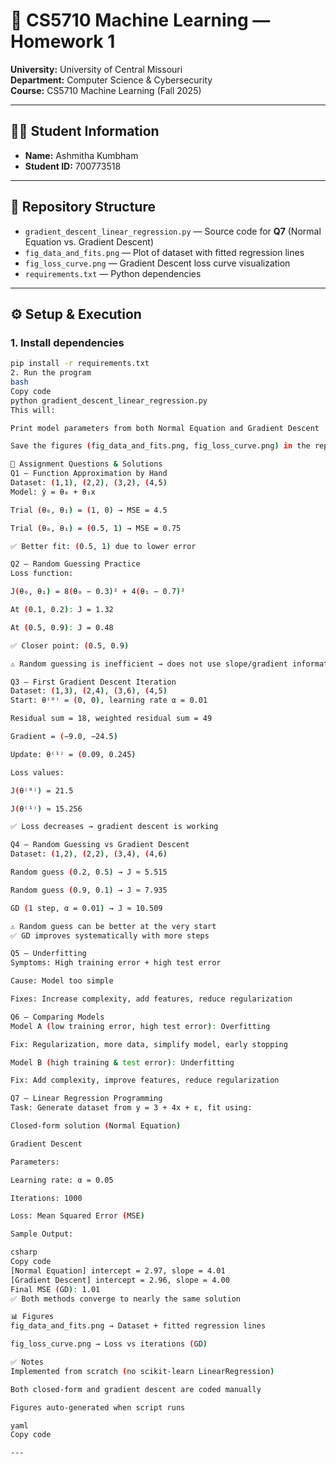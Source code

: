 # 📘 CS5710 Machine Learning — Homework 1

**University:** University of Central Missouri  
**Department:** Computer Science & Cybersecurity  
**Course:** CS5710 Machine Learning (Fall 2025)  

---

## 👩‍🎓 Student Information
- **Name:** Ashmitha Kumbham  
- **Student ID:** 700773518  

---

## 📂 Repository Structure

- `gradient_descent_linear_regression.py` — Source code for **Q7** (Normal Equation vs. Gradient Descent)  
- `fig_data_and_fits.png` — Plot of dataset with fitted regression lines  
- `fig_loss_curve.png` — Gradient Descent loss curve visualization  
- `requirements.txt` — Python dependencies  

---

## ⚙️ Setup & Execution

### 1. Install dependencies
```bash
pip install -r requirements.txt
2. Run the program
bash
Copy code
python gradient_descent_linear_regression.py
This will:

Print model parameters from both Normal Equation and Gradient Descent

Save the figures (fig_data_and_fits.png, fig_loss_curve.png) in the repo directory

📝 Assignment Questions & Solutions
Q1 — Function Approximation by Hand
Dataset: (1,1), (2,2), (3,2), (4,5)
Model: ŷ = θ₀ + θ₁x

Trial (θ₀, θ₁) = (1, 0) → MSE = 4.5

Trial (θ₀, θ₁) = (0.5, 1) → MSE = 0.75

✅ Better fit: (0.5, 1) due to lower error

Q2 — Random Guessing Practice
Loss function:

J(θ₀, θ₁) = 8(θ₀ − 0.3)² + 4(θ₁ − 0.7)²

At (0.1, 0.2): J = 1.32

At (0.5, 0.9): J = 0.48

✅ Closer point: (0.5, 0.9)

⚠️ Random guessing is inefficient → does not use slope/gradient information

Q3 — First Gradient Descent Iteration
Dataset: (1,3), (2,4), (3,6), (4,5)
Start: θ⁽⁰⁾ = (0, 0), learning rate α = 0.01

Residual sum = 18, weighted residual sum = 49

Gradient = (−9.0, −24.5)

Update: θ⁽¹⁾ = (0.09, 0.245)

Loss values:

J(θ⁽⁰⁾) = 21.5

J(θ⁽¹⁾) ≈ 15.256

✅ Loss decreases → gradient descent is working

Q4 — Random Guessing vs Gradient Descent
Dataset: (1,2), (2,2), (3,4), (4,6)

Random guess (0.2, 0.5) → J ≈ 5.515

Random guess (0.9, 0.1) → J ≈ 7.935

GD (1 step, α = 0.01) → J ≈ 10.509

⚠️ Random guess can be better at the very start
✅ GD improves systematically with more steps

Q5 — Underfitting
Symptoms: High training error + high test error

Cause: Model too simple

Fixes: Increase complexity, add features, reduce regularization

Q6 — Comparing Models
Model A (low training error, high test error): Overfitting

Fix: Regularization, more data, simplify model, early stopping

Model B (high training & test error): Underfitting

Fix: Add complexity, improve features, reduce regularization

Q7 — Linear Regression Programming
Task: Generate dataset from y = 3 + 4x + ε, fit using:

Closed-form solution (Normal Equation)

Gradient Descent

Parameters:

Learning rate: α = 0.05

Iterations: 1000

Loss: Mean Squared Error (MSE)

Sample Output:

csharp
Copy code
[Normal Equation] intercept = 2.97, slope = 4.01
[Gradient Descent] intercept = 2.96, slope = 4.00
Final MSE (GD): 1.01
✅ Both methods converge to nearly the same solution

📊 Figures
fig_data_and_fits.png → Dataset + fitted regression lines

fig_loss_curve.png → Loss vs iterations (GD)

✅ Notes
Implemented from scratch (no scikit-learn LinearRegression)

Both closed-form and gradient descent are coded manually

Figures auto-generated when script runs

yaml
Copy code

---
